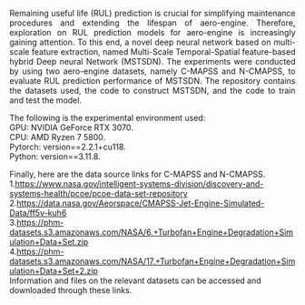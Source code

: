 <p style="text-align:justify;"> 
Remaining useful life (RUL) prediction is crucial for simplifying maintenance procedures and extending the lifespan 
of aero-engine. Therefore, exploration on RUL prediction models for aero-engine is increasingly gaining attention. 
To this end, a novel deep neural network based on multi-scale feature extraction, named Multi-Scale Temporal-Spatial 
feature-based hybrid Deep neural Network (MSTSDN). The experiments were conducted by using two aero-engine datasets, 
namely C-MAPSS and N-CMAPSS, to evaluate RUL prediction performance of MSTSDN. The repository contains the datasets 
used, the code to construct MSTSDN, and the code to train and test the model.
</p>

<p style="text-align:justify;">  
The following is the experimental environment used:<br>
GPU: NVIDIA GeForce RTX 3070.<br>
CPU: AMD Ryzen 7 5800.<br>
Pytorch: version==2.2.1+cu118.<br>
Python: version==3.11.8.<br>
</p>

Finally, here are the data source links for C-MAPSS and N-CMAPSS. <br>
1.https://www.nasa.gov/intelligent-systems-division/discovery-and-systems-health/pcoe/pcoe-data-set-repository <br>
2.https://data.nasa.gov/Aeorspace/CMAPSS-Jet-Engine-Simulated-Data/ff5v-kuh6 <br>
3.https://phm-datasets.s3.amazonaws.com/NASA/6.+Turbofan+Engine+Degradation+Simulation+Data+Set.zip <br>
4.https://phm-datasets.s3.amazonaws.com/NASA/17.+Turbofan+Engine+Degradation+Simulation+Data+Set+2.zip <br>
Information and files on the relevant datasets can be accessed and downloaded through these links.